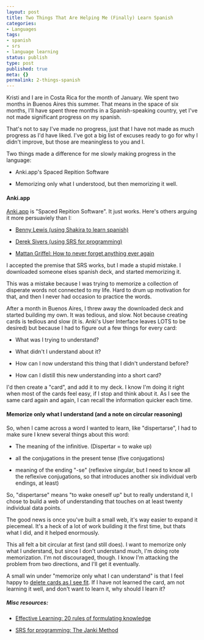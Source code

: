 ```yaml
---
layout: post
title: Two Things That Are Helping Me (Finally) Learn Spanish
categories:
- Languages
tags:
- spanish
- srs
- language learning
status: publish
type: post
published: true
meta: {}
permalink: 2-things-spanish
---
```




Kristi and I are in Costa Rica for the month of January. We spent two months in Buenos Aires this summer. That means in the space of six months, I'll have spent three months in a Spanish-speaking country, yet
I've not made significant progress on my spanish.




That's not to say I've made
no progress, just that I have not made as much progress as I'd have liked. I've got a big list of excuses ready to go for why I didn't improve, but those are meaningless to you and I.




Two things made a difference for me slowly making progress in the language:



* Anki.app's Spaced Repition Software


* Memorizing only what I understood, but then
memorizing it well.


#### Anki.app




[Anki.app](https://ankiweb.net) is "Spaced Repition Software". It just works. Here's others arguing it more persuaviely than I:



* [Benny Lewis (using Shakira to learn spanish)](http://www.fluentin3months.com/shakira/)


* [Derek Sivers (using SRS for programming)](http://sivers.org/srs)


* [Mattan Griffel: How to never forget anything ever again](https://medium.com/life-tips/how-to-never-forget-anything-ever-again-5481606b087a#.gtp7ymytw)



I accepted the premise that SRS works, but I made a stupid mistake. I downloaded someone elses spanish deck, and started memorizing it.




This was a mistake because I was trying to memorize a collection of disperate words not connected to my life. Hard to drum up motivation for that, and then I never had occasion to practice the words.




After a month in Buenos Aires, I threw away the downloaded deck and started building my own. It was tedious, and slow. Not because creating cards is tedious and slow (it is. Anki's User Interface leaves LOTS to be desired) but because I had to figure out a few things for every card:



* What was I trying to understand?


* What didn't I understand about it?


* How can I now understand this thing that I didn't understand before?


* How can I distill this new understanding into a short card?



I'd then create a "card", and add it to my deck. I know I'm doing it right when most of the cards feel easy, if I stop and think about it. As I see the same card again and again, I can recall the information quicker each time.



#### Memorize only what I understand (and a note on circular reasoning)




So, when I came across a word I wanted to learn, like "dispertarse", I had to make sure I knew several things about this word:



* The meaning of the infinitive. (Dispertar = to wake up)


* all the conjugations in the present tense (five conjugations)


* meaning of the ending "-se" (reflexive singular, but I need to know all the reflexive conjugations, so that introduces another six individual verb endings,
at least)



So, "dispertarse" means "to wake oneself up" but to really understand it, I chose to build a web of understanding that touches on at least twenty individual data points.




The good news is once you've built a small web, it's way easier to expand it piecemeal. It's a heck of a lot of work building it the first time, but thats what I did, and it helped enormously.




This all felt a bit circular at first (and still does). I want to memorize only what I understand, but since I don't understand much, I'm doing rote memorization. I'm not discouraged, though. I know I'm attacking the problem from two directions, and I'll get it eventually.




A small win under "memorize only what I can understand" is that I feel happy to
[delete cards as I see fit](http://www.hackingchinese.com/is-your-flashcard-deck-too-big-for-your-own-good/). If I have not learned the card, am not learning it well, and don't want to learn it,
why should I learn it?



##### Misc resources:



* [Effective Learning: 20 rules of formulating knowledge](https://www.supermemo.com/en/articles/20rules)


* [SRS for programming: The Janki Method](http://www.jackkinsella.ie/2011/12/05/janki-method.html)
